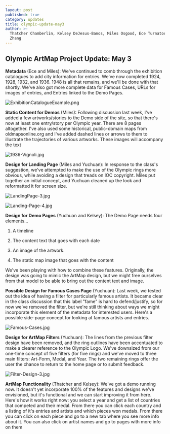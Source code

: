 ```yaml
---
layout: post
published: true
category: updates
title: olympic-update-may3
author: >-
  Thatcher Chamberlin, Kelsey DeJesus-Banos, Miles Osgood, Ece Turnator, Yuchuan
  Zhang
---
```

## Olympic ArtMap Project Update: May 3

**Metadata** (Ece and Miles): We've continued to comb through the exhibition catalogues to add city information for entries. We've now completed 1924, 1928, 1932, and 1936. 1948 is all that remains, and we'll be done with that shortly. We've also got more complete data for Famous Cases, URLs for images of entries, and Entries linked to the Demo Pages.

![ExhibitionCatalogueExample.png]({{site.baseurl}}/assets/ExhibitionCatalogueExample.png)



**Static Content for Demos** (Miles): Following discussion last week, I've added a few artworks/stories to the Demo side of the site, so that there's now at least one entry/story per Olympic year. There are 8 pages altogether. I've also used some historical, public-domain maps from oldmapsonline.org and I've added dashed lines or arrows to them to illustrate the trajectories of various artworks. These images will accompany the text

![1936-Vignoli.jpg]({{site.baseurl}}/assets/1936-Vignoli.jpg)



**Design for Landing Page** (Miles and Yuchuan): In response to the class's suggestion, we've attempted to make the use of the Olympic rings more obvious, while avoiding a design that treads on IOC copyright. Miles put together an initial concept, and Yuchuan cleaned up the look and reformatted it for screen size.

![LandingPage-3.jpg]({{site.baseurl}}/assets/LandingPage-3.jpg)

![Landing-Page-4.jpg]({{site.baseurl}}/assets/Landing-Page-4.jpg)



**Design for Demo Pages** (Yuchuan and Kelsey): The Demo Page needs four elements...

1. A timeline

2. The content text that goes with each date

3. An image of the artwork.

4. The static map image that goes with the content

We've been playing with how to combine these features. Originally, the design was going to mimic the ArtMap design, but we might free ourselves from that model to be able to bring out the content text and image.


**Possible Design for Famous Cases Page** (Yuchuan): Last week, we tested out the idea of having a filter for particularly famous artists. It became clear in the class discussion that this label "fame" is hard to defend/justify, so for now we've removed the filter, but we're still thinking about ways we might incorporate this element of the metadata for interested users. Here's a possible side-page concept for looking at famous artists and entries.

![Famous-Cases.jpg]({{site.baseurl}}/assets/Famous-Cases.jpg)



**Design for ArtMap Filters** (Yuchuan): The lines from the previous filter design have been removed, and the ring outlines have been accentuated to make a clearer reference to the Olympic Logo. We've downsized from our one-time concept of five filters (for five rings) and we've moved to three main filters: Art-Form, Medal, and Year. The two remaining rings offer the user the chance to return to the home page or to submit feedback.

![Filter-Design-3.jpg]({{site.baseurl}}/assets/Filter-Design-3.jpg)



**ArtMap Functionality** (Thatcher and Kelsey): We've got a demo running now. It doesn't yet incorporate 100% of the features and designs we've envisioned, but it's functional and we can start improving it from here. Here's how it works right now: you select a year and get a list of countries that competed and their medal. From there you can click each country and a listing of it's entries and artists and which pieces won medals. From there you can click on each piece and go to a new tab where you see more info about it. You can also click on artist names and go to pages with more info on them
